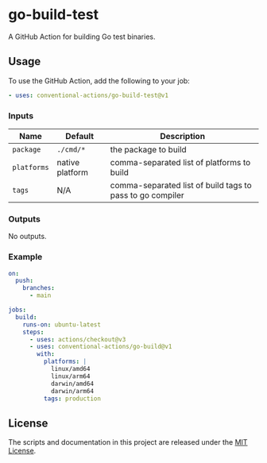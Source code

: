 # go-build-test

A GitHub Action for building Go test binaries.

## Usage

To use the GitHub Action, add the following to your job:

```yaml
- uses: conventional-actions/go-build-test@v1
```

### Inputs

| Name          | Default         | Description                                                |
|---------------|-----------------|------------------------------------------------------------|
| `package`     | `./cmd/*`       | the package to build                                       |
| `platforms`   | native platform | comma-separated list of platforms to build                 |
| `tags`        | N/A             | comma-separated list of build tags to pass to go compiler  |

### Outputs

No outputs.

### Example

```yaml
on:
  push:
    branches:
      - main

jobs:
  build:
    runs-on: ubuntu-latest
    steps:
      - uses: actions/checkout@v3
      - uses: conventional-actions/go-build@v1
        with:
          platforms: |
            linux/amd64
            linux/arm64
            darwin/amd64
            darwin/arm64
          tags: production
```

## License

The scripts and documentation in this project are released under the [MIT License](LICENSE).
